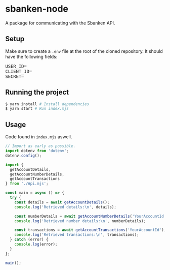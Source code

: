 # sbanken-node

A package for communicating with the Sbanken API.

## Setup

Make sure to create a `.env` file at the root of the cloned repository. It should have the following fields:

<pre>
USER_ID=
CLIENT_ID=
SECRET=
</pre>

## Running the project

```zsh
$ yarn install # Install dependencies
$ yarn start # Run index.mjs
```

## Usage

Code found in `index.mjs` aswell.

```javascript
// Import as early as possible.
import dotenv from 'dotenv';
dotenv.config();

import {
  getAccountDetails,
  getAccountNumberDetails,
  getAccountTransactions
} from './Api.mjs';

const main = async () => {
  try {
    const details = await getAccountDetails();
    console.log('Retrieved details:\n', details);

    const numberDetails = await getAccountNumberDetails('YourAccountId');
    console.log('Retrieved number details:\n', numberDetails);

    const transactions = await getAccountTransactions('YourAccountId');
    console.log('Retrieved transactions:\n', transactions);
  } catch (error) {
    console.log(error);
  }
};

main();
```
